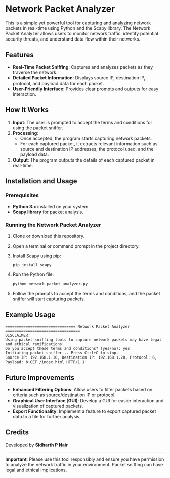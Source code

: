 # Network Packet Analyzer

This is a simple yet powerful tool for capturing and analyzing network packets in real-time using Python and the Scapy library. The Network Packet Analyzer allows users to monitor network traffic, identify potential security threats, and understand data flow within their networks.

## Features

- **Real-Time Packet Sniffing**: Captures and analyzes packets as they traverse the network.
- **Detailed Packet Information**: Displays source IP, destination IP, protocol, and payload data for each packet.
- **User-Friendly Interface**: Provides clear prompts and outputs for easy interaction.

## How It Works

1. **Input**: The user is prompted to accept the terms and conditions for using the packet sniffer.
2. **Processing**:
   - Once accepted, the program starts capturing network packets.
   - For each captured packet, it extracts relevant information such as source and destination IP addresses, the protocol used, and the payload data.
3. **Output**: The program outputs the details of each captured packet in real-time.

## Installation and Usage

### Prerequisites

- **Python 3.x** installed on your system.
- **Scapy library** for packet analysis.

### Running the Network Packet Analyzer

1. Clone or download this repository.
2. Open a terminal or command prompt in the project directory.
3. Install Scapy using pip:

    ```bash
    pip install scapy
    ```

4. Run the Python file:

    ```bash
    python network_packet_analyzer.py
    ```

5. Follow the prompts to accept the terms and conditions, and the packet sniffer will start capturing packets.

## Example Usage

```plaintext
=============================== Network Packet Analyzer =================================
DISCLAIMER:
Using packet sniffing tools to capture network packets may have legal and ethical ramifications.
Do you accept these terms and conditions? (yes/no): yes
Initiating packet sniffer... Press Ctrl+C to stop.
Source IP: 192.168.1.10, Destination IP: 192.168.1.20, Protocol: 6, Payload: b'GET /index.html HTTP/1.1'
```

## Future Improvements

- **Enhanced Filtering Options**: Allow users to filter packets based on criteria such as source/destination IP or protocol.
- **Graphical User Interface (GUI)**: Develop a GUI for easier interaction and visualization of captured packets.
- **Export Functionality**: Implement a feature to export captured packet data to a file for further analysis.

## Credits

Developed by **Sidharth P Nair**

---

**Important**: Please use this tool responsibly and ensure you have permission to analyze the network traffic in your environment. Packet sniffing can have legal and ethical implications.
